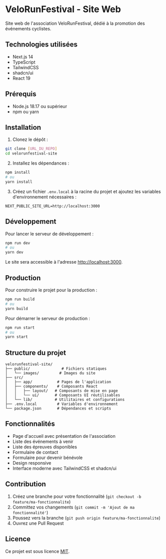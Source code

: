 # VeloRunFestival - Site Web

Site web de l'association VeloRunFestival, dédié à la promotion des événements cyclistes.

## Technologies utilisées

- Next.js 14
- TypeScript
- TailwindCSS
- shadcn/ui
- React 19

## Prérequis

- Node.js 18.17 ou supérieur
- npm ou yarn

## Installation

1. Clonez le dépôt :

```bash
git clone [URL_DU_REPO]
cd velorunfestival-site
```

2. Installez les dépendances :

```bash
npm install
# ou
yarn install
```

3. Créez un fichier `.env.local` à la racine du projet et ajoutez les variables d'environnement nécessaires :

```env
NEXT_PUBLIC_SITE_URL=http://localhost:3000
```

## Développement

Pour lancer le serveur de développement :

```bash
npm run dev
# ou
yarn dev
```

Le site sera accessible à l'adresse [http://localhost:3000](http://localhost:3000).

## Production

Pour construire le projet pour la production :

```bash
npm run build
# ou
yarn build
```

Pour démarrer le serveur de production :

```bash
npm run start
# ou
yarn start
```

## Structure du projet

```
velorunfestival-site/
├── public/              # Fichiers statiques
│   └── images/         # Images du site
├── src/
│   ├── app/           # Pages de l'application
│   ├── components/    # Composants React
│   │   ├── layout/   # Composants de mise en page
│   │   └── ui/       # Composants UI réutilisables
│   └── lib/          # Utilitaires et configurations
├── .env.local         # Variables d'environnement
└── package.json       # Dépendances et scripts
```

## Fonctionnalités

- Page d'accueil avec présentation de l'association
- Liste des événements à venir
- Liste des épreuves disponibles
- Formulaire de contact
- Formulaire pour devenir bénévole
- Design responsive
- Interface moderne avec TailwindCSS et shadcn/ui

## Contribution

1. Créez une branche pour votre fonctionnalité (`git checkout -b feature/ma-fonctionnalite`)
2. Committez vos changements (`git commit -m 'Ajout de ma fonctionnalité'`)
3. Poussez vers la branche (`git push origin feature/ma-fonctionnalite`)
4. Ouvrez une Pull Request

## Licence

Ce projet est sous licence [MIT](LICENSE).
